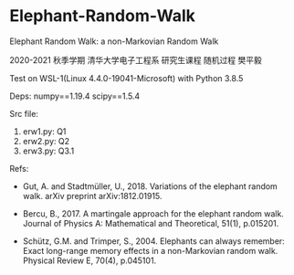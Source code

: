 # Elephant-Random-Walk
Elephant Random Walk: a non-Markovian Random Walk

2020-2021 秋季学期 清华大学电子工程系 研究生课程 随机过程 樊平毅

Test on WSL-1(Linux 4.4.0-19041-Microsoft) with Python 3.8.5

Deps:
numpy==1.19.4
scipy==1.5.4

Src file:

1. erw1.py: Q1
2. erw2.py: Q2
3. erw3.py: Q3.1

Refs:

* Gut, A. and Stadtmüller, U., 2018. Variations of the elephant random walk. arXiv preprint arXiv:1812.01915.

* Bercu, B., 2017. A martingale approach for the elephant random walk. Journal of Physics A: Mathematical and Theoretical, 51(1), p.015201.

* Schütz, G.M. and Trimper, S., 2004. Elephants can always remember: Exact long-range memory effects in a non-Markovian random walk. Physical Review E, 70(4), p.045101.



